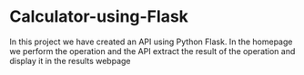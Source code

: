 # Calculator-using-Flask
In this project we have created an API using Python Flask. In the homepage we perform the operation and the API extract the result of the operation and display it in the results webpage 
